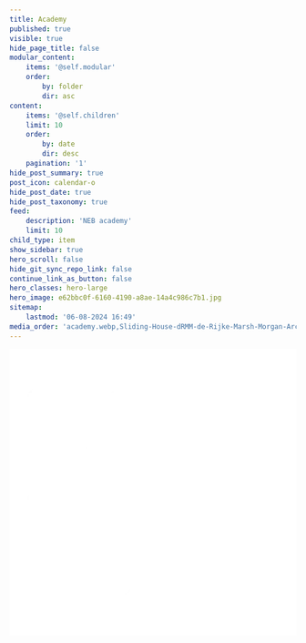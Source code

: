 ```yaml
---
title: Academy
published: true
visible: true
hide_page_title: false
modular_content:
    items: '@self.modular'
    order:
        by: folder
        dir: asc
content:
    items: '@self.children'
    limit: 10
    order:
        by: date
        dir: desc
    pagination: '1'
hide_post_summary: true
post_icon: calendar-o
hide_post_date: true
hide_post_taxonomy: true
feed:
    description: 'NEB academy'
    limit: 10
child_type: item
show_sidebar: true
hero_scroll: false
hide_git_sync_repo_link: false
continue_link_as_button: false
hero_classes: hero-large
hero_image: e62bbc0f-6160-4190-a8ae-14a4c986c7b1.jpg
sitemap:
    lastmod: '06-08-2024 16:49'
media_order: 'academy.webp,Sliding-House-dRMM-de-Rijke-Marsh-Morgan-Architects-Grey.webp,NEBA_LOGO_WIT_outline.webp'
---
```


![NEBA_LOGO_WIT_outline](NEBA_LOGO_WIT_outline.webp?resize=400,400  "NEBA_LOGO_WIT_outline")